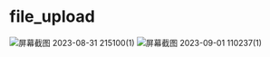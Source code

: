 # file_upload

![屏幕截图 2023-08-31 215100(1)](https://github.com/dkop66/file_upload/assets/87455660/b1e28212-eea9-4f05-85f5-003f412f8cd1)
![屏幕截图 2023-09-01 110237(1)](https://github.com/dkop66/file_upload/assets/87455660/02e7902f-7b8e-43e2-84d5-cef3d33c989d)

